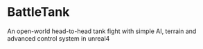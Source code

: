 # BattleTank
An open-world head-to-head tank fight with simple AI, terrain and advanced control system in unreal4
